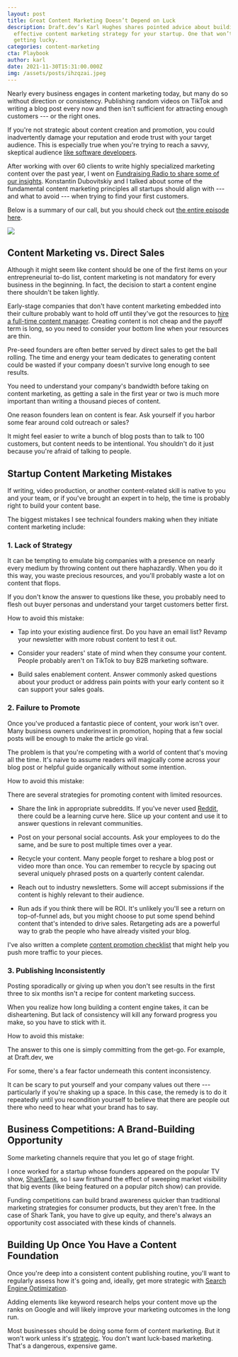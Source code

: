 ```yaml
---
layout: post
title: Great Content Marketing Doesn’t Depend on Luck
description: Draft.dev’s Karl Hughes shares pointed advice about building an
  effective content marketing strategy for your startup. One that won’t require
  getting lucky.
categories: content-marketing
cta: Playbook
author: karl
date: 2021-11-30T15:31:00.000Z
img: /assets/posts/ihzqzai.jpeg
---
```

Nearly every business engages in content marketing today, but many do so without direction or consistency. Publishing random videos on TikTok and writing a blog post every now and then isn't sufficient for attracting enough customers --- or the right ones.

If you're not strategic about content creation and promotion, you could inadvertently damage your reputation and erode trust with your target audience. This is especially true when you're trying to reach a savvy, skeptical audience [like software developers](https://draft.dev/learn/developer-marketing).

After working with over 60 clients to write highly specialized marketing content over the past year, I went on [Fundraising Radio to share some of our insights](https://www.fundraisingradio.com/Karl-Hughes/). Konstantin Dubovitskiy and I talked about some of the fundamental content marketing principles all startups should align with --- and what to avoid --- when trying to find your first customers.

Below is a summary of our call, but you should check out [the entire episode here](https://www.fundraisingradio.com/Karl-Hughes/).

![](https://lh5.googleusercontent.com/05_ejhHhGibKVX3mNXpkNm3-jn8eSBN8_NaNek9A20Mvq6nz2LVGQKnNID83PfAuo9DOs2v6lKlrdr3s9Mk0Mcg6I_jJaZg1S4U2ssJGDYUnY4Y5ux0KZqVJ7oOXDvX5l6PeWhT8)

Content Marketing vs. Direct Sales 
-----------------------------------

Although it might seem like content should be one of the first items on your entrepreneurial to-do list, content marketing is not mandatory for every business in the beginning. In fact, the decision to start a content engine there shouldn't be taken lightly.

Early-stage companies that don't have content marketing embedded into their culture probably want to hold off until they've got the resources to [hire a full-time content manager](https://draft.dev/learn/content-creation-agency). Creating content is not cheap and the payoff term is long, so you need to consider your bottom line when your resources are thin.

Pre-seed founders are often better served by direct sales to get the ball rolling. The time and energy your team dedicates to generating content could be wasted if your company doesn't survive long enough to see results.

You need to understand your company's bandwidth before taking on content marketing, as getting a sale in the first year or two is much more important than writing a thousand pieces of content.

One reason founders lean on content is fear. Ask yourself if you harbor some fear around cold outreach or sales?

It might feel easier to write a bunch of blog posts than to talk to 100 customers, but content needs to be intentional. You shouldn't do it just because you're afraid of talking to people.

Startup Content Marketing Mistakes
----------------------------------

If writing, video production, or another content-related skill is native to you and your team, or if you've brought an expert in to help, the time is probably right to build your content base.

The biggest mistakes I see technical founders making when they initiate content marketing include:

### 1\. Lack of Strategy 

It can be tempting to emulate big companies with a presence on nearly every medium by throwing content out there haphazardly. When you do it this way, you waste precious resources, and you'll probably waste a lot on content that flops. 

If you don't know the answer to questions like these, you probably need to flesh out buyer personas and understand your target customers better first.

How to avoid this mistake: 

-   Tap into your existing audience first. Do you have an email list? Revamp your newsletter with more robust content to test it out.

-   Consider your readers' state of mind when they consume your content. People probably aren't on TikTok to buy B2B marketing software.

-   Build sales enablement content. Answer commonly asked questions about your product or address pain points with your early content so it can support your sales goals.

### 2\. Failure to Promote  

Once you've produced a fantastic piece of content, your work isn't over. Many business owners underinvest in promotion, hoping that a few social posts will be enough to make the article go viral.

The problem is that you're competing with a world of content that's moving all the time. It's naive to assume readers will magically come across your blog post or helpful guide organically without some intention.

How to avoid this mistake:

There are several strategies for promoting content with limited resources.

-   Share the link in appropriate subreddits. If you've never used [Reddit](https://www.searchenginejournal.com/social-media/reddit-guide/), there could be a learning curve here. Slice up your content and use it to answer questions in relevant communities.

-   Post on your personal social accounts. Ask your employees to do the same, and be sure to post multiple times over a year.

-   Recycle your content. Many people forget to reshare a blog post or video more than once. You can remember to recycle by spacing out several uniquely phrased posts on a quarterly content calendar.

-   Reach out to industry newsletters. Some will accept submissions if the content is highly relevant to their audience.

-   Run ads if you think there will be ROI. It's unlikely you'll see a return on top-of-funnel ads, but you might choose to put some spend behind content that's intended to drive sales. Retargeting ads are a powerful way to grab the people who have already visited your blog.

I've also written a complete [content promotion checklist](https://draft.dev/learn/promotion) that might help you push more traffic to your pieces.

### 3\. Publishing Inconsistently

Posting sporadically or giving up when you don't see results in the first three to six months isn't a recipe for content marketing success.

When you realize how long building a content engine takes, it can be disheartening. But lack of consistency will kill any forward progress you make, so you have to stick with it.

How to avoid this mistake:

The answer to this one is simply committing from the get-go. For example, at Draft.dev, we

For some, there's a fear factor underneath this content inconsistency.

It can be scary to put yourself and your company values out there --- particularly if you're shaking up a space. In this case, the remedy is to do it repeatedly until you recondition yourself to believe that there are people out there who need to hear what your brand has to say.

Business Competitions: A Brand-Building Opportunity
---------------------------------------------------

Some marketing channels require that you let go of stage fright.

I once worked for a startup whose founders appeared on the popular TV show, [SharkTank](https://abc.com/shows/shark-tank), so I saw firsthand the effect of sweeping market visibility that big events (like being featured on a popular pitch show) can provide.

Funding competitions can build brand awareness quicker than traditional marketing strategies for consumer products, but they aren't free. In the case of Shark Tank, you have to give up equity, and there's always an opportunity cost associated with these kinds of channels.

Building Up Once You Have a Content Foundation 
-----------------------------------------------

Once you're deep into a consistent content publishing routine, you'll want to regularly assess how it's going and, ideally, get more strategic with [Search Engine Optimization](https://draft.dev/learn/finding-a-b2b-seo-agency-that-works-for-you). 

Adding elements like keyword research helps your content move up the ranks on Google and will likely improve your marketing outcomes in the long run.

Most businesses should be doing some form of content marketing. But it won't work unless it's [strategic](https://draft.dev/learn/content-marketing-at-early-stage-startups). You don't want luck-based marketing. That's a dangerous, expensive game.